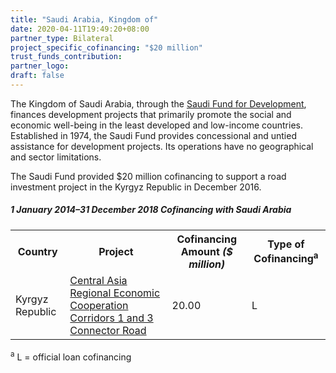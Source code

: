 ```yaml
---
title: "Saudi Arabia, Kingdom of"
date: 2020-04-11T19:49:20+08:00
partner_type: Bilateral
project_specific_cofinancing: "$20 million"
trust_funds_contribution:
partner_logo:
draft: false
---
```


The Kingdom of Saudi Arabia, through the <a href="https://www.sfd.gov.sa/en/" target="_blank">Saudi Fund for Development</a>, finances development projects that primarily promote the social and economic well-being in the least developed and low-income countries. Established in 1974, the Saudi Fund provides concessional and untied assistance for development projects. Its operations have no geographical and sector limitations.

The Saudi Fund provided \$20 million cofinancing to support a road investment project in the Kyrgyz Republic in December 2016.

##### _1 January 2014–31 December 2018_ Cofinancing with Saudi Arabia

<table class="table table-striped table-bordered">

<tr>
<th>Country</th>
<th>Project</th>
<th>Cofinancing Amount <em>($ million)</em></th>
<th>Type of Cofinancing<sup>a</sup></th>
</tr>
<tr>
<td>Kyrgyz Republic</td>
<td><a
href="https://www.adb.org/projects/48401-007/main" target="_blank">Central Asia Regional Economic Cooperation Corridors 1 and 3 Connector Road</a></td>
<td>20.00 </td>
<td>L</td>
</tr>
</table>

<p class="dr-footnote"><sup>a</sup> L = official loan cofinancing</p>

